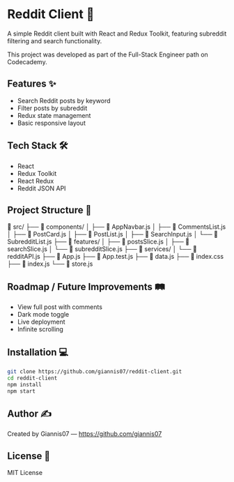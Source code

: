 
# Reddit Client 🚀

A simple Reddit client built with React and Redux Toolkit, featuring subreddit filtering and search functionality.

This project was developed as part of the Full-Stack Engineer path on Codecademy.

## Features ✨

- Search Reddit posts by keyword  
- Filter posts by subreddit  
- Redux state management 
- Basic responsive layout

## Tech Stack 🛠️

- React  
- Redux Toolkit  
- React Redux  
- Reddit JSON API

## Project Structure 📁

📁 src/
├── 📂 components/
│   ├── 📄 AppNavbar.js
│   ├── 📄 CommentsList.js
│   ├── 📄 PostCard.js
│   ├── 📄 PostList.js
│   ├── 📄 SearchInput.js
│   └── 📄 SubredditList.js
├── 📂 features/
│   ├── 📄 postsSlice.js
│   ├── 📄 searchSlice.js
│   └── 📄 subredditSlice.js
├── 📂 services/
│   └── 📄 redditAPI.js
├── 📄 App.js
├── 📄 App.test.js
├── 📄 data.js
├── 📄 index.css
├── 📄 index.js
└── 📄 store.js

## Roadmap / Future Improvements 🛤️

-  View full post with comments   
-  Dark mode toggle  
-  Live deployment 
-  Infinite scrolling

## Installation 💻

```bash
git clone https://github.com/giannis07/reddit-client.git
cd reddit-client
npm install
npm start
```

## Author ✍️

Created by Giannis07 — https://github.com/giannis07

## License 📄

MIT License
